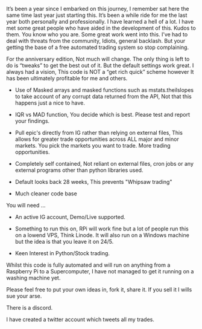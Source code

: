 It’s been a year since I embarked on this journey, I remember sat here the same time last year just starting this. It’s been a while ride for me the last year both personally and professionally. I have learned a hell of a lot. I have met some great people who have aided in the development of this. Kudos to them. You know who you are. Some great work went into this. I’ve had to deal with threats from the community, Idiots, general backlash. But your getting the base of a free automated trading system so stop complaining. 

For the anniversary edition, Not much will change. The only thing is left to do is “tweaks” to get the best out of it. But the default settings work great. I always had a vision, This code is NOT a “get rich quick” scheme however It has been ultimately profitable for me and others.

- Use of Masked arrays and masked functions such as mstats.theilslopes to take account of any corrupt data returned from the API, Not that this happens just a nice to have.

- IQR vs MAD function, You decide which is best. Please test and report your findings. 

- Pull epic's directly from IG rather than relying on external files, This allows for greater trade opportunities across ALL major and minor markets. You pick the markets you want to trade. More trading opportunities. 

- Completely self contained, Not reliant on external files, cron jobs or any external programs other than python libraries used. 

- Default looks back 28 weeks, This prevents "Whipsaw trading"

- Much cleaner code base

You will need …

- An active IG account, Demo/Live supported.


- Something to run this on, RPi will work fine but a lot of people run this on a lowend VPS, Think Linode. It will also run on a Windows machine but the idea is that you leave it on 24/5. 


- Keen Interest in Python/Stock trading.

Whilst this code is fully automated and will run on anything from a Raspberry Pi to a Supercomputer, I have not managed to get it running on a washing machine yet. 

Please feel free to put your own ideas in, fork it, share it. If you sell it I wills sue your arse. 

There is a discord. 

I have created a twitter account which tweets all my trades. 




